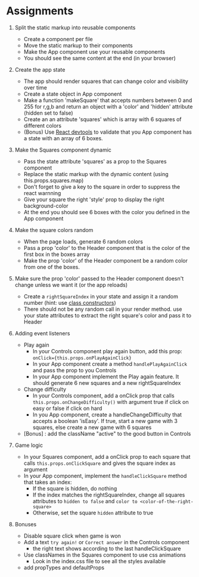 # Assignments

1. Split the static markup into reusable components
 
   - Create a component per file
   - Move the static markup to their components
   - Make the App component use your reusable components
   - You should see the same content at the end (in your browser)

2. Create the app state
 
   - The app should render squares that can change color and visibility over time
   - Create a state object in App component
   - Make a function 'makeSquare' that accepts numbers between 0 and 255 for r,g,b and return an object with a 'color' and 'hidden' attribute (hidden set to false) 
   - Create an an attribute 'squares' which is array with 6 squares of different colors
   - (Bonus) Use [React devtools](https://github.com/facebook/react-devtools) to validate that you App component has a state with an array of 6 boxes.

3. Make the Squares component dynamic
 
   - Pass the state attribute 'squares' as a prop to the Squares component
   - Replace the static markup with the dynamic content (using this.props.squares.map)
   - Don't forget to give a key to the square in order to suppress the react warnning
   - Give your square the right 'style' prop to display the right background-color
   - At the end you should see 6 boxes with the color you defined in the App component

4. Make the square colors random
 
   - When the page loads, generate 6 random colors
   - Pass a prop 'color' to the Header component that is the color of the first box in the boxes array
   - Make the prop 'color' of the Header component be a random color from one of the boxes.

5. Make sure the prop 'color' passed to the Header component doesn't change unless we want it (or the app reloads)

   - Create a `rightSquareIndex` in your state and assign it a random number (hint: use [class constructors](https://reactjs.org/docs/react-component.html#constructor))
   - There should not be any random call in your render method. use your state attributes to extract the right square's color and pass it to Header

6. Adding event listeners
   - Play again
     - In your Controls component play again button, add this prop: `onClick={this.props.onPlayAgainClick}`
     - In your App component create a method `handlePlayAgainClick` and pass the prop to you Controls
     - In your App component implement the Play again feature. It should generate 6 new squares and a new rightSquareIndex
   - Change difficulty
     - In your Controls component, add a onClick prop that calls `this.props.onChangeDifficulty()` with argument true if click on easy or false if click on hard
     - In you App component, create a handleChangeDifficulty that accepts a boolean 'isEasy'. If true, start a new game with 3 squares, else create a new game with 6 squares
   - [Bonus] : add the className "active" to the good button in Controls

7. Game logic
   - In your Squares component, add a onClick prop to each square that calls `this.props.onClickSquare` and gives the square index as argument
   - In your App component, implement the `handleClickSquare` method that takes an index:
     - If the square is hidden, do nothing
     -  If the index matches the rightSquareIndex, change all squares attributes to `hidden to false` and `color to <color-of-the-right-square>`
     - Otherwise, set the square `hidden` attribute to true


8. Bonuses
   - Disable square click when game is won
   - Add a text `try again!` or `Correct answer` in the Controls component
     - the right text shows according to the last handleClickSquare
   - Use classNames in the Squares component to use css animations
     - Look in the index.css file to see all the styles available
   - add propTypes and defaultProps